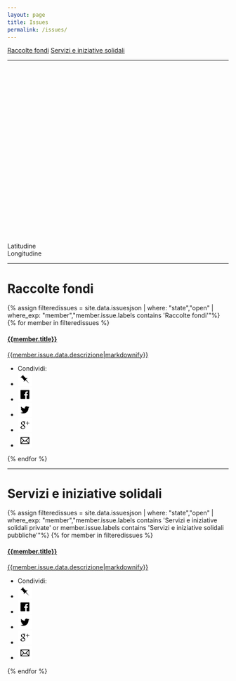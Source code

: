 ```yaml
---
layout: page
title: Issues
permalink: /issues/
---
```


<div class="text-center">
	<a href="#raccolte-fondi" class="btn btn-warning btn-lg" role="button">Raccolte fondi</a>
	<a href="#servizi-e-iniziative-solidali" class="btn btn-success btn-lg" role="button">Servizi e iniziative solidali</a>
</div>

---

<link rel="stylesheet" href="https://unpkg.com/leaflet@1.0.0/dist/leaflet.css" />
<script src="https://unpkg.com/leaflet@1.0.0/dist/leaflet.js"></script>
<link rel="stylesheet" href="https://cdnjs.cloudflare.com/ajax/libs/Leaflet.awesome-markers/2.0.2/leaflet.awesome-markers.css" />
<script src="https://cdnjs.cloudflare.com/ajax/libs/Leaflet.awesome-markers/2.0.2/leaflet.awesome-markers.min.js"></script>
<style>
#map{ height: 400px }
</style>


<link rel="stylesheet" href="{{ site.url }}/css/Control.Geocoder.css" />
<script src="{{ site.url }}/js/Control.Geocoder.js"></script>

<div class="row"><div class="col-md-12"> <div id="map"></div> </div> </div>
<div class="row"><div class="col-md-4">Latitudine</div><div class="col-md-4" id="lat"></div></div>
<div class="row"><div class="col-md-4">Longitudine</div><div class="col-md-4" id="lng"></div></div>

---
# Raccolte fondi
<div class="panel-group">
{% assign filteredissues = site.data.issuesjson | where: "state","open" | where_exp: "member","member.issue.labels contains 'Raccolte fondi'"%}
{% for member in filteredissues %}
<div class="panel-body">
<a href="{{site.url}}/issues/{{member.number}}" class="list-group-item">
	<h4 class="list-group-item-heading">{{member.title}}</h4>
	<p class="list-group-item-text">{{member.issue.data.descrizione|markdownify}}</p>
</a>
<div class="panel-footer">
<ul class="share-buttons">
  <li>Condividi:</li>
  <li><a href="https://www.covid19italia.help/issues/{{ member.number | datapage_url: '.' }}" title="Copia link"><img alt="Copia link" src="/img/icone/link.png"></a></li>
  <li><a href="https://www.facebook.com/sharer/sharer.php?u=https://www.covid19italia.help/issues/{{ member.number | datapage_url: '.' }}&title={{member.title|truncate:70|uri_escape}} | {{ site.title }}" title="Condividi su Facebook" target="_blank"><img alt="Condividi su Facebook" src="/img/icone/Facebook.png"></a></li>
  <li><a href="https://twitter.com/intent/tweet?url=https://www.covid19italia.help/issues/{{ member.number | datapage_url: '.' }}&text={{member.title|truncate:50|uri_escape}}&via=terremotocentro&hashtags=terremotocentroitalia" target="_blank" title="Tweet"><img alt="Tweet" src="/img/icone/Twitter.png"></a></li>
 <li><a href="https://plus.google.com/share?url=https://www.covid19italia.help/issues/{{ member.number | datapage_url: '.' }}" target="_blank" title="Condividi su Google+"><img alt="Condividi su Google+" src="/img/icone/Google+.png"></a></li>
 <li><a data-proofer-ignore href="mailto:?subject={{member.title|truncate:70|uri_escape}} | {{site.title}}&body={{member.title|truncate:70|uri_escape}}%20Clicca qui:%20https://www.covid19italia.help/issues/{{ member.number | datapage_url: '.' }}" title="Invia email"><img alt="Invia email" src="/img/icone/Email.png"></a></li>
</ul>
</div>
</div>
{% endfor %}
</div>

---

# Servizi e iniziative solidali
<div class="panel-group">
{% assign filteredissues = site.data.issuesjson | where: "state","open" | where_exp: "member","member.issue.labels contains 'Servizi e iniziative solidali private' or member.issue.labels contains 'Servizi e iniziative solidali pubbliche'"%}
{% for member in filteredissues %}
<div class="panel-body">
<a href="{{site.url}}/issues/{{member.number}}" class="list-group-item">
	<h4 class="list-group-item-heading">{{member.title}}</h4>
	<p class="list-group-item-text">{{member.issue.data.descrizione|markdownify}}</p>
</a>
<div class="panel-footer">
<ul class="share-buttons">
  <li>Condividi:</li>
  <li><a href="https://www.covid19italia.help/issues/{{ member.number | datapage_url: '.' }}" title="Copia link"><img alt="Copia link" src="/img/icone/link.png"></a></li>
  <li><a href="https://www.facebook.com/sharer/sharer.php?u=https://www.covid19italia.help/issues/{{ member.number | datapage_url: '.' }}&title={{member.title|truncate:70|uri_escape}} | {{ site.title }}" title="Condividi su Facebook" target="_blank"><img alt="Condividi su Facebook" src="/img/icone/Facebook.png"></a></li>
  <li><a href="https://twitter.com/intent/tweet?url=https://www.covid19italia.help/issues/{{ member.number | datapage_url: '.' }}&text={{member.title|truncate:50|uri_escape}}&via=terremotocentro&hashtags=terremotocentroitalia" target="_blank" title="Tweet"><img alt="Tweet" src="/img/icone/Twitter.png"></a></li>
 <li><a href="https://plus.google.com/share?url=https://www.covid19italia.help/issues/{{ member.number | datapage_url: '.' }}" target="_blank" title="Condividi su Google+"><img alt="Condividi su Google+" src="/img/icone/Google+.png"></a></li>
 <li><a data-proofer-ignore href="mailto:?subject={{member.title|truncate:70|uri_escape}} | {{site.title}}&body={{member.title|truncate:70|uri_escape}}%20Clicca qui:%20https://www.covid19italia.help/issues/{{ member.number | datapage_url: '.' }}" title="Invia email"><img alt="Invia email" src="/img/icone/Email.png"></a></li>
</ul>
</div>
</div>
{% endfor %}
</div>


<script>
var markerList=[];
{% for member in site.data.issuesjson %}
{% if member.issue.lat != blank and member.issue.lon != blank %}
{% if member.issue.labels contains "Notizie Utili" %}
markerList.push([{{member.issue.lat}}, {{member.issue.lon}}, "{{member.title|uri_escape}}", "{{ member.number }}", "Notizie Utili"]);
{% elsif member.issue.labels contains "Alloggi" %}
markerList.push([{{member.issue.lat}}, {{member.issue.lon}}, "{{member.title|uri_escape}}", "{{ member.number }}", "Alloggi"]);
{% elsif member.issue.labels contains "Fabbisogni" %}
markerList.push([{{member.issue.lat}}, {{member.issue.lon}}, "{{member.title|uri_escape}}", "{{ member.number }}", "Fabbisogni"]);
{% elsif member.issue.labels contains "Donazioni" %}
markerList.push([{{member.issue.lat}}, {{member.issue.lon}}, "{{member.title|uri_escape}}", "{{ member.number }}", "Donazioni"]);
{% elsif member.issue.labels contains "Raccolte Fondi" %}
markerList.push([{{member.issue.lat}}, {{member.issue.lon}}, "{{member.title|uri_escape}}", "{{ member.number }}", "Raccolte Fondi"]);
{% else %}
markerList.push([{{member.issue.lat}}, {{member.issue.lon}}, "{{member.title|uri_escape}}", "{{ member.number }}", ""]);
{% endif %}
{% endif %}
{% endfor %}

var alloggiMarker = L.AwesomeMarkers.icon({
icon: 'home',
prefix: 'fa',
markerColor: 'green'
});
var fabbisogniMarker = L.AwesomeMarkers.icon({
icon: 'child',
prefix: 'fa',
markerColor: 'blue'
});
var notizieutiliMarker = L.AwesomeMarkers.icon({
icon: 'newspaper-o',
prefix: 'fa',
markerColor: 'orange'
});
var donazioniMarker = L.AwesomeMarkers.icon({
icon: 'handshake-o',
prefix: 'fa',
markerColor: 'red'
});
var raccoltefondiMarker = L.AwesomeMarkers.icon({
icon: 'money',
prefix: 'fa',
markerColor: 'blue'
});

// initialize the map
var map = L.map('map')

// create the tile layer with correct attribution
var osmUrl='{{site.tile_map}}';
var osmAttrib='&copy; <a href="http://www.openstreetmap.org/copyright">OpenStreetMap</a>, Tiles courtesy of <a href="http://leafletjs.com/" target="_blank">Leaflet</a>';
var osm = new L.TileLayer(osmUrl, {minZoom: 6, maxZoom: 19, attribution: osmAttrib});


var sumLat = 0.;
var sumLon = 0.;

for (var i=0; i<markerList.length; i++) {

        var lat = markerList[i][0];
        var lon = markerList[i][1];
        var popupText = markerList[i][2];
        var popupURL = markerList[i][3];
        var type = markerList[i][4]

        if (!isNaN(lat) && !isNaN(lon)) {
                var markerLocation = new L.LatLng(lat, lon);
                if (type == 'Donazioni') {
                        var marker = new L.Marker(markerLocation, {icon: donazioniMarker});
                } else if (type == 'Alloggi') {
                        var marker = new L.Marker(markerLocation, {icon: alloggiMarker});
                } else if (type == 'Fabbisogni') {
                        var marker = new L.Marker(markerLocation, {icon: fabbisogniMarker});
                } else if (type == 'Notizie Utili') {
                        var marker = new L.Marker(markerLocation, {icon: notizieutiliMarker});
                } else if (type == 'Raccolte Fondi') {
                        var marker = new L.Marker(markerLocation, {icon: raccoltefondiMarker});
                } else {
                        var marker = new L.Marker(markerLocation);
                }

                map.addLayer(marker);

                marker.bindPopup("<a href=\"" + popupURL + "\">" + decodeURI(popupText) + "</a>");

                sumLat += lat;
                sumLon += lon;
        }
}

map.addLayer(osm).setView([42.629381, 13.288372], 6);
var geocoder = L.Control.geocoder({collapsed:false,placeholder:"Cerca...",
        defaultMarkGeocode: false, geocodingQueryParams: { countrycodes: "it" },
    })
    .on('markgeocode', function(e) {
        var latlon=e.geocode.center;
        $("#lat").html(latlon.lat);
        $("#lng").html(latlon.lng);
        var marker = new L.Marker(markerLocation);
        map.addLayer(marker);
    })
    .addTo(map);

</script>
